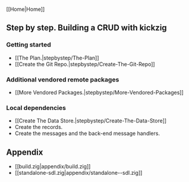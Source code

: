 [[Home|Home]]

## Step by step. Building a CRUD with kickzig

### Getting started

* [[The Plan.|stepbystep\/The-Plan]]
* [[Create the Git Repo.|stepbystep/Create-The-Git-Repo]]

### Additional vendored remote packages

* [[More Vendored Packages.|stepbystep/More-Vendored-Packages]]

### Local dependencies

* [[Create The Data Store.|stepbystep/Create-The-Data-Store]]
* Create the records.
* Create the messages and the back-end message handlers.

## Appendix

* [[build.zig|appendix/build.zig]]
* [[standalone-sdl.zig|appendix/standalone--sdl.zig]]
